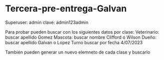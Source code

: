 # Tercera-pre-entrega-Galvan
Superuser: admin
clave: admin123admin

Para probar pueden buscar con los siguientes datos por clase:
Veterinario: buscar apellido Gomez
Mascota: buscar nombre Clifford o Wilson
Dueño: buscar apellido Galvan o Lopez
Turno buscar por fecha 4/07/2023

También pueden generar un nuevo elemneto de cada clase y buscarlo
